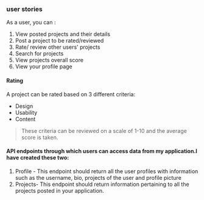 ### user stories

As a user, you can :

1. View posted projects and their details
2. Post a project to be rated/reviewed
3. Rate/ review other users' projects
4. Search for projects
5. View projects overall score
6. View your profile page

#### Rating

A project can be rated based on 3 different criteria:
- Design 
- Usability 
- Content

> These criteria can be reviewed on a scale of 1-10 and the average score is taken.

#### API endpoints through which users can access data from my application.I have created these two:

1. Profile - This endpoint should return all the user profiles with information such as the username, bio, projects of the user and profile picture
2. Projects- This endpoint should return information pertaining to all the projects posted in your application.